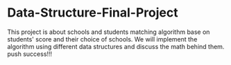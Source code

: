 # Data-Structure-Final-Project
This project is about schools and students matching algorithm base on students' score and their choice of schools. We will implement the algorithm using different data structures and discuss the math behind them.
push success!!!